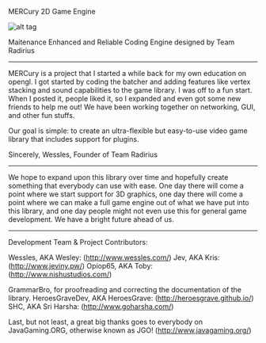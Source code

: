 MERCury 2D Game Engine

![alt tag](http://puu.sh/6bVuj.png)
                                       
Maitenance Enhanced and Reliable Coding Engine
          designed by Team Radirius

-------------------------------------------------------

MERCury is a project that I started a while back for my own education on opengl. I got started by coding the batcher and adding features like vertex stacking and sound capabilities to the game library. I was off to a fun start. When I posted it, people liked it, so I expanded and even got some new friends to help me out! We have been working together on networking, GUI, and other fun stuffs.

Our goal is simple: to create an ultra-flexible but easy-to-use video game library that includes support for plugins.

Sincerely,
Wessles, Founder of Team Radirius

-------------------------------------------------------

We hope to expand upon this library over time and hopefully create something that everybody can use with ease. One day there will come a point where we start support for 3D graphics, one day there will come a point where we can make a full game engine out of what we have put into this library, and one day people might not even use this for general game development. We have a bright future ahead of us.

-------------------------------------------------------

Development Team & Project Contributors:

Wessles, AKA Wesley: (http://www.wessles.com/)
Jev, AKA Kris: (http://www.jeviny.pw/)
Opiop65, AKA Toby: (http://www.nishustudios.com/)

GrammarBro, for proofreading and correcting the documentation of the library.
HeroesGraveDev, AKA HeroesGrave: (http://heroesgrave.github.io/)
SHC, AKA Sri Harsha: (http://www.goharsha.com/)

Last, but not least, a great big thanks goes to everybody on JavaGaming.ORG, otherwise known as JGO! (http://www.javagaming.org/)
